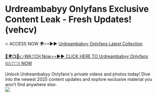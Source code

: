 # Urdreambabyy Onlyfans Exclusive Content Leak - Fresh Updates! (vehcv)

🔥 ACCESS NOW 🌍==►► <a href="https://tinyurl.com/kvy9nzfs" rel="nofollow">Urdreambabyy Onlyfans Latest Collection</a>
<br><br>
[🔴🌍📺📱👉WA𝚃CH Now==►► CLICK HERE TO Urdreambabyy Onlyfans 𝚆𝙰𝚃𝙲𝙷 NOW](https://tinyurl.com/kvy9nzfs)
<br><br>
Unlock Urdreambabyy Onlyfans's private videos and photos today! Dive into the newest 2025 content updates and explore exclusive material you won’t find anywhere else.
<br>
<a href="https://tinyurl.com/kvy9nzfs" rel="nofollow" data-target="animated-image.originalLink"><img src="https://camo.githubusercontent.com/8a4f000d20f83aca3bf7ec5f350d767afa0574a8a352519fd8cfa583a6f93a33/68747470733a2f2f692e696d6775722e636f6d2f644a486b345a712e676966" data-canonical-src="https://i.imgur.com/dJHk4Zq.gif" style="max-width: 100%; display: inline-block;" data-target="animated-image.originalImage"></a>
<br>
